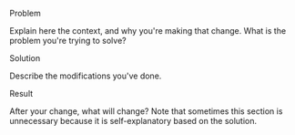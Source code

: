 
Problem

Explain here the context, and why you're making that change.
What is the problem you're trying to solve?

Solution

Describe the modifications you've done.

Result

After your change, what will change? Note that sometimes this
section is unnecessary because it is self-explanatory based on the 
solution.
